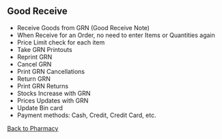 ## Good Receive

* Receive Goods from GRN (Good Receive Note)
* When Receive for an Order, no need to enter Items or Quantities again
* Price Limit check for each item
* Take GRN Printouts
* Reprint GRN
* Cancel GRN
* Print GRN Cancellations
* Return GRN
* Print GRN Returns
* Stocks Increase with GRN
* Prices Updates with GRN
* Update Bin card
* Payment methods: Cash, Credit, Credit Card, etc.


[Back to Pharmacy](https://github.com/hmislk/hmis/wiki/Pharmacy)